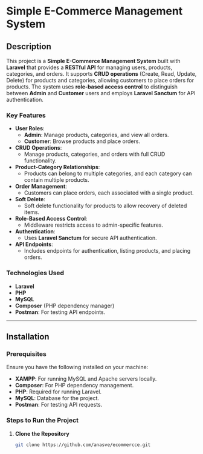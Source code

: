 # Simple E-Commerce Management System

## Description
This project is a **Simple E-Commerce Management System** built with **Laravel** that provides a **RESTful API** for managing users, products, categories, and orders. It supports **CRUD operations** (Create, Read, Update, Delete) for products and categories, allowing customers to place orders for products. The system uses **role-based access control** to distinguish between **Admin** and **Customer** users and employs **Laravel Sanctum** for API authentication.

### Key Features
- **User Roles**:
  - **Admin**: Manage products, categories, and view all orders.
  - **Customer**: Browse products and place orders.
- **CRUD Operations**:
  - Manage products, categories, and orders with full CRUD functionality.
- **Product-Category Relationships**:
  - Products can belong to multiple categories, and each category can contain multiple products.
- **Order Management**:
  - Customers can place orders, each associated with a single product.
- **Soft Delete**:
  - Soft delete functionality for products to allow recovery of deleted items.
- **Role-Based Access Control**:
  - Middleware restricts access to admin-specific features.
- **Authentication**:
  - Uses **Laravel Sanctum** for secure API authentication.
- **API Endpoints**:
  - Includes endpoints for authentication, listing products, and placing orders.

### Technologies Used
- **Laravel**
- **PHP**
- **MySQL**
- **Composer** (PHP dependency manager)
- **Postman**: For testing API endpoints.

---

## Installation

### Prerequisites

Ensure you have the following installed on your machine:
- **XAMPP**: For running MySQL and Apache servers locally.
- **Composer**: For PHP dependency management.
- **PHP**: Required for running Laravel.
- **MySQL**: Database for the project.
- **Postman**: For testing API requests.

### Steps to Run the Project

1. **Clone the Repository**
   ```bash
   git clone https://github.com/anasve/ecommercce.git
